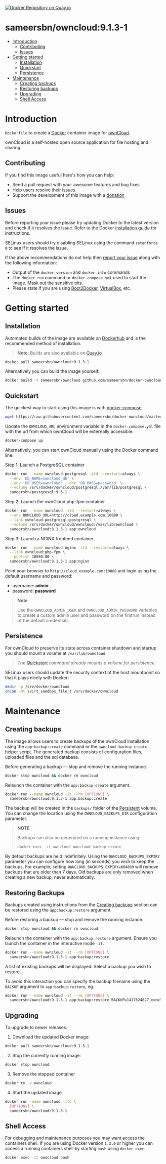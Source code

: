 [![Docker Repository on Quay.io](https://quay.io/repository/sameersbn/owncloud/status "Docker Repository on Quay.io")](https://quay.io/repository/sameersbn/owncloud)

# sameersbn/owncloud:9.1.3-1

- [Introduction](#introduction)
  - [Contributing](#contributing)
  - [Issues](#issues)
- [Getting started](#getting-started)
  - [Installation](#installation)
  - [Quickstart](#quickstart)
  - [Persistence](#persistence)
- [Maintenance](#maintenance)
  - [Creating backups](#creating-backups)
  - [Restoring backups](#restoring-backups)
  - [Upgrading](#upgrading)
  - [Shell Access](#shell-access)

# Introduction

`Dockerfile` to create a [Docker](https://www.docker.com/) container image for [ownCloud](https://owncloud.org/).

ownCloud is a self-hosted open source application for file hosting and sharing.

## Contributing

If you find this image useful here's how you can help:

- Send a pull request with your awesome features and bug fixes
- Help users resolve their [issues](../../issues?q=is%3Aopen+is%3Aissue).
- Support the development of this image with a [donation](http://www.damagehead.com/donate/)

## Issues

Before reporting your issue please try updating Docker to the latest version and check if it resolves the issue. Refer to the Docker [installation guide](https://docs.docker.com/installation) for instructions.

SELinux users should try disabling SELinux using the command `setenforce 0` to see if it resolves the issue.

If the above recommendations do not help then [report your issue](../../issues/new) along with the following information:

- Output of the `docker version` and `docker info` commands
- The `docker run` command or `docker-compose.yml` used to start the image. Mask out the sensitive bits.
- Please state if you are using [Boot2Docker](http://www.boot2docker.io), [VirtualBox](https://www.virtualbox.org), etc.

# Getting started

## Installation

Automated builds of the image are available on [Dockerhub](https://hub.docker.com/r/sameersbn/owncloud) and is the recommended method of installation.

> **Note**: Builds are also available on [Quay.io](https://quay.io/repository/sameersbn/owncloud)

```bash
docker pull sameersbn/owncloud:9.1.3-1
```

Alternatively you can build the image yourself.

```bash
docker build -t sameersbn/owncloud github.com/sameersbn/docker-owncloud
```

## Quickstart

The quickest way to start using this image is with [docker-compose](https://docs.docker.com/compose/).

```bash
wget https://raw.githubusercontent.com/sameersbn/docker-owncloud/master/docker-compose.yml
```

Update the `OWNCLOUD_URL` environment variable in the `docker-compose.yml` file with the url from which ownCloud will be externally accessible.

```bash
docker-compose up
```

Alternatively, you can start ownCloud manually using the Docker command line.

Step 1. Launch a PostgreSQL container

```bash
docker run --name owncloud-postgresql -itd --restart=always \
  --env 'DB_NAME=owncloud_db' \
  --env 'DB_USER=owncloud' --env 'DB_PASS=password' \
  --volume /srv/docker/owncloud/postgresql:/var/lib/postgresql \
  sameersbn/postgresql:9.6-1
```

Step 2. Launch the ownCloud php-fpm container

```bash
docker run --name owncloud -itd --restart=always \
  --env OWNCLOUD_URL=http://cloud.example.com:10080 \
  --link owncloud-postgresql:postgresql \
  --volume /srv/docker/owncloud/owncloud:/var/lib/owncloud \
  sameersbn/owncloud:9.1.3-1 app:owncloud
```

Step 3. Launch a NGINX frontend container

```bash
docker run --name owncloud-nginx -itd --restart=always \
  --link owncloud:php-fpm \
  --publish 10080:80 \
  sameersbn/owncloud:9.1.3-1 app:nginx
```

Point your browser to `http://cloud.example.com:10080` and login using the default username and password:

* username: **admin**
* password: **password**

> **Note**
>
> Use the `OWNCLOUD_ADMIN_USER` and `OWNCLOUD_ADMIN_PASSWORD` variables to create a custom admin user and password on the firstrun instead of the default credentials.

## Persistence

For ownCloud to preserve its state across container shutdown and startup you should mount a volume at `/var/lib/owncloud`.

> *The [Quickstart](#quickstart) command already mounts a volume for persistence.*

SELinux users should update the security context of the host mountpoint so that it plays nicely with Docker:

```bash
mkdir -p /srv/docker/owncloud
chcon -Rt svirt_sandbox_file_t /srv/docker/owncloud
```

# Maintenance

## Creating backups

The image allows users to create backups of the ownCloud installation using the `app:backup:create` command or the `owncloud-backup-create` helper script. The generated backup consists of configuration files, uploaded files and the sql database.

Before generating a backup — stop and remove the running instance.

```bash
docker stop owncloud && docker rm owncloud
```

Relaunch the container with the `app:backup:create` argument.

```bash
docker run --name owncloud -it --rm [OPTIONS] \
  sameersbn/owncloud:9.1.3-1 app:backup:create
```

The backup will be created in the `backups/` folder of the [Persistent](#persistence) volume. You can change the location using the `OWNCLOUD_BACKUPS_DIR` configuration parameter.

> **NOTE**
>
> Backups can also be generated on a running instance using:
>
>  ```bash
>  docker exec -it owncloud owncloud-backup-create
>  ```

By default backups are held indefinitely. Using the `OWNCLOUD_BACKUPS_EXPIRY` parameter you can configure how long (in seconds) you wish to keep the backups. For example, setting `OWNCLOUD_BACKUPS_EXPIRY=604800` will remove backups that are older than 7 days. Old backups are only removed when creating a new backup, never automatically.

## Restoring Backups

Backups created using instructions from the [Creating backups](#creating-backups) section can be restored using the `app:backup:restore` argument.

Before restoring a backup — stop and remove the running instance.

```bash
docker stop owncloud && docker rm owncloud
```

Relaunch the container with the `app:backup:restore` argument. Ensure you launch the container in the interactive mode `-it`.

```bash
docker run --name owncloud -it --rm [OPTIONS] \
  sameersbn/owncloud:9.1.3-1 app:backup:restore
```

A list of existing backups will be displayed. Select a backup you wish to restore.

To avoid this interaction you can specify the backup filename using the `BACKUP` argument to `app:backup:restore`, eg.

```bash
docker run --name owncloud -it --rm [OPTIONS] \
  sameersbn/owncloud:9.1.3-1 app:backup:restore BACKUP=1417624827_owncloud_backup.tar
```

## Upgrading

To upgrade to newer releases:

  1. Download the updated Docker image:

  ```bash
  docker pull sameersbn/owncloud:9.1.3-1
  ```

  2. Stop the currently running image:

  ```bash
  docker stop owncloud
  ```

  3. Remove the stopped container

  ```bash
  docker rm -v owncloud
  ```

  4. Start the updated image

  ```bash
  docker run -name owncloud -itd \
    [OPTIONS] \
    sameersbn/owncloud:9.1.3-1
  ```

## Shell Access

For debugging and maintenance purposes you may want access the containers shell. If you are using Docker version `1.3.0` or higher you can access a running containers shell by starting `bash` using `docker exec`:

```bash
docker exec -it owncloud bash
```
